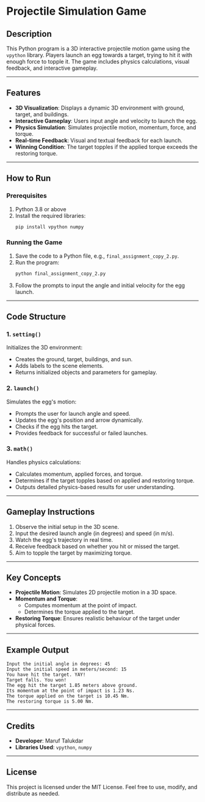# Projectile Simulation Game

## Description

This Python program is a 3D interactive projectile motion game using the `vpython` library. Players launch an egg towards a target, trying to hit it with enough force to topple it. The game includes physics calculations, visual feedback, and interactive gameplay.

---

## Features

- **3D Visualization**: Displays a dynamic 3D environment with ground, target, and buildings.
- **Interactive Gameplay**: Users input angle and velocity to launch the egg.
- **Physics Simulation**: Simulates projectile motion, momentum, force, and torque.
- **Real-time Feedback**: Visual and textual feedback for each launch.
- **Winning Condition**: The target topples if the applied torque exceeds the restoring torque.

---

## How to Run

### Prerequisites

1. Python 3.8 or above
2. Install the required libraries:
   ```bash
   pip install vpython numpy
   ```

### Running the Game

1. Save the code to a Python file, e.g., `final_assignment_copy_2.py`.
2. Run the program:
   ```bash
   python final_assignment_copy_2.py
   ```
3. Follow the prompts to input the angle and initial velocity for the egg launch.

---

## Code Structure

### 1. **`setting()`**

Initializes the 3D environment:

- Creates the ground, target, buildings, and sun.
- Adds labels to the scene elements.
- Returns initialized objects and parameters for gameplay.

### 2. **`launch()`**

Simulates the egg's motion:

- Prompts the user for launch angle and speed.
- Updates the egg's position and arrow dynamically.
- Checks if the egg hits the target.
- Provides feedback for successful or failed launches.

### 3. **`math()`**

Handles physics calculations:

- Calculates momentum, applied forces, and torque.
- Determines if the target topples based on applied and restoring torque.
- Outputs detailed physics-based results for user understanding.

---

## Gameplay Instructions

1. Observe the initial setup in the 3D scene.
2. Input the desired launch angle (in degrees) and speed (in m/s).
3. Watch the egg's trajectory in real time.
4. Receive feedback based on whether you hit or missed the target.
5. Aim to topple the target by maximizing torque.

---

## Key Concepts

- **Projectile Motion**: Simulates 2D projectile motion in a 3D space.
- **Momentum and Torque**:
  - Computes momentum at the point of impact.
  - Determines the torque applied to the target.
- **Restoring Torque**: Ensures realistic behaviour of the target under physical forces.

---

## Example Output

```
Input the initial angle in degrees: 45
Input the initial speed in meters/second: 15
You have hit the target. YAY!
Target falls. You won!
The egg hit the target 1.85 meters above ground.
Its momentum at the point of impact is 1.23 Ns.
The torque applied on the target is 10.45 Nm.
The restoring torque is 5.00 Nm.
```

---

## Credits

- **Developer**: Maruf Talukdar
- **Libraries Used**: `vpython`, `numpy`

---

## License

This project is licensed under the MIT License. Feel free to use, modify, and distribute as needed.

